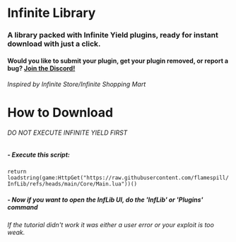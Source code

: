 # Infinite Library
### A library packed with Infinite Yield plugins, ready for instant download with just a click.
#### Would you like to submit your plugin, get your plugin removed, or report a bug? [Join the Discord!](https://discord.gg/nfkfKqUbGC)
###### *Inspired by Infinite Store/Infinite Shopping Mart*

# How to Download
###### DO NOT EXECUTE INFINITE YIELD FIRST
##### - Execute this script:
```return loadstring(game:HttpGet("https://raw.githubusercontent.com/flamespill/InfLib/refs/heads/main/Core/Main.lua"))()```
##### - Now if you want to open the InfLib UI, do the 'InfLib' or 'Plugins' command
###### If the tutorial didn't work it was either a user error or your exploit is too weak.
